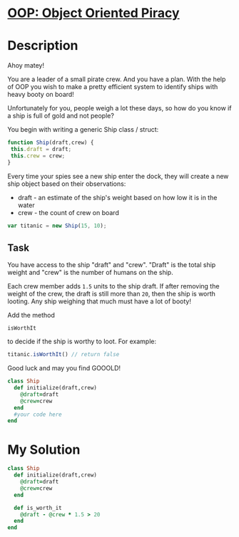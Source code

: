 # [OOP: Object Oriented Piracy](https://www.codewars.com/kata/54fe05c4762e2e3047000add)

# Description
Ahoy matey!

You are a leader of a small pirate crew. And you have a plan. With the help of OOP you wish to make a pretty efficient 
system to identify ships with heavy booty on board!

Unfortunately for you, people weigh a lot these days, so how do you know if a ship is full of gold and not people?

You begin with writing a generic Ship class / struct:

```javascript
function Ship(draft,crew) {
 this.draft = draft;
 this.crew = crew;
}
```

Every time your spies see a new ship enter the dock, they will create a new ship object based on their observations:

* draft - an estimate of the ship's weight based on how low it is in the water
* crew - the count of crew on board

```javascript
var titanic = new Ship(15, 10);
```

## Task
You have access to the ship "draft" and "crew". "Draft" is the total ship weight and "crew" is the number of humans on 
the ship.

Each crew member adds `1.5` units to the ship draft. If after removing the weight of the crew, the draft is still more 
than `20`, then the ship is worth looting. Any ship weighing that much must have a lot of booty!

Add the method

<code>isWorthIt</code>

to decide if the ship is worthy to loot. For example:

```javascript
titanic.isWorthIt() // return false
```

Good luck and may you find GOOOLD!

```ruby
class Ship
  def initialize(draft,crew)
    @draft=draft
    @crew=crew
  end
  #your code here
end
```

# My Solution
```ruby
class Ship
  def initialize(draft,crew)
    @draft=draft
    @crew=crew
  end

  def is_worth_it
    @draft - @crew * 1.5 > 20
  end
end
```
